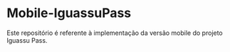 Mobile-IguassuPass
==================

Este repositório é referente à implementação da versão mobile do projeto Iguassu Pass.
